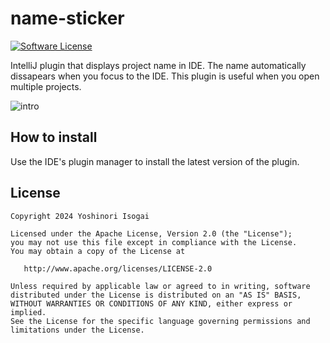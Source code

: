 # name-sticker

[![Software License](https://img.shields.io/badge/license-Apache%202.0-brightgreen.svg)](https://github.com/shiraji/find-pull-request/blob/main/LICENSE)

IntelliJ plugin that displays project name in IDE. The name automatically dissapears when you focus to the IDE. This plugin is useful when you open multiple projects.

![intro](web/images/intro.gif)

## How to install

Use the IDE's plugin manager to install the latest version of the plugin.

## License

```
Copyright 2024 Yoshinori Isogai

Licensed under the Apache License, Version 2.0 (the "License");
you may not use this file except in compliance with the License.
You may obtain a copy of the License at

   http://www.apache.org/licenses/LICENSE-2.0

Unless required by applicable law or agreed to in writing, software
distributed under the License is distributed on an "AS IS" BASIS,
WITHOUT WARRANTIES OR CONDITIONS OF ANY KIND, either express or implied.
See the License for the specific language governing permissions and
limitations under the License.
```
